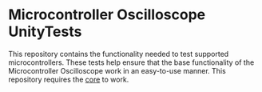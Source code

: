 # Microcontroller Oscilloscope UnityTests

This repository contains the functionality needed to test supported microcontrollers. These tests help ensure that the base functionality of the Microcontroller Oscilloscope work in an easy-to-use manner. This repository requires the [core](https://github.com/Microcontroller-Oscilloscope/Core) to work.